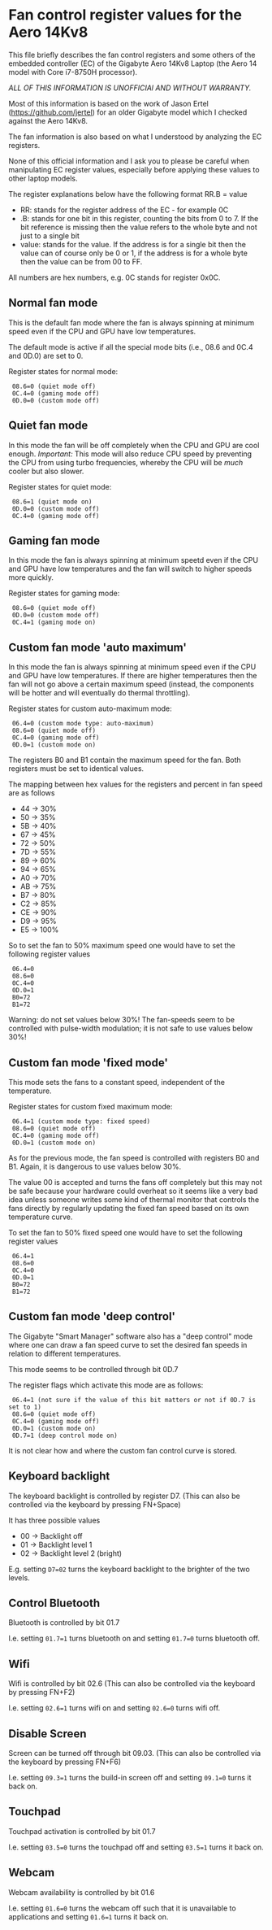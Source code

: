 # Fan control register values for the Aero 14Kv8
This file briefly describes the fan control registers and some others 
of the embedded controller (EC) of the Gigabyte Aero 14Kv8 Laptop 
(the Aero 14 model with Core i7-8750H processor).

*ALL OF THIS INFORMATION IS UNOFFICIAl AND WITHOUT WARRANTY.*

Most of this information is based on the work of Jason Ertel (https://github.com/jertel)
for an older Gigabyte model which I checked against the Aero 14Kv8.

The fan information is also based on what I understood by analyzing the EC registers.

None of this official information and I ask you to please be careful when manipulating
EC register values, especially before applying these values to other laptop models.

The register explanations below have the following format
 RR.B = value


* RR: stands for the register address of the EC - for example 0C
* .B: stands for one bit in this register, counting the bits from 0 to 7. If the bit reference is missing then the value refers to the whole byte and not just to a single bit
* value: stands for the value. If the address is for a single bit then the value can of course only be 0 or 1, if the address is for a whole byte then the value can be from 00 to FF. 

All numbers are hex numbers, e.g. 0C stands for register 0x0C.

## Normal fan mode 
This is the default fan mode where the fan is always spinning at minimum speed 
even if the CPU and GPU have low temperatures. 

The default mode is active if all the special mode bits (i.e., 08.6 and 0C.4 and 0D.0) are set to 0.

Register states for normal mode:
```
 08.6=0 (quiet mode off)
 0C.4=0 (gaming mode off)
 0D.0=0 (custom mode off)
```

## Quiet fan mode 
In this mode the fan will be off completely when the CPU and GPU are cool enough.
*Important:* This mode will also reduce CPU speed by preventing the CPU from using turbo frequencies, whereby the CPU will be *much* cooler but also slower.

Register states for quiet mode:
```
 08.6=1 (quiet mode on)
 0D.0=0 (custom mode off)
 0C.4=0 (gaming mode off)
```
 
## Gaming fan mode
In this mode the fan is always spinning at minimum speetd even if the CPU  and GPU
have low temperatures and the fan will switch to higher speeds more quickly.
 
Register states for gaming mode:
```
 08.6=0 (quiet mode off)
 0D.0=0 (custom mode off)
 0C.4=1 (gaming mode on)
```

## Custom fan mode 'auto maximum'
In this mode the fan is always spinning at minimum speed even if the CPU  and GPU
have low temperatures. If there are higher temperatures then the fan will not go 
above a certain maximum speed (instead, the components will be hotter and will 
eventually do thermal throttling). 

Register states for custom auto-maximum mode:
```
 06.4=0 (custom mode type: auto-maximum) 
 08.6=0 (quiet mode off)
 0C.4=0 (gaming mode off)
 0D.0=1 (custom mode on)
```

The registers B0 and B1 contain the maximum speed for the fan. 
Both registers must be set to identical values.

The mapping between hex values for the registers and percent in fan speed are as follows
* 44 -> 30%
* 50 -> 35%
* 5B -> 40%
* 67 -> 45%
* 72 -> 50%
* 7D -> 55%
* 89 -> 60%
* 94 -> 65%
* A0 -> 70%
* AB -> 75%
* B7 -> 80%
* C2 -> 85%
* CE -> 90%
* D9 -> 95%
* E5 -> 100%


So to set the fan to 50% maximum speed one would have to set the following register values
```
 06.4=0
 08.6=0
 0C.4=0
 0D.0=1
 B0=72
 B1=72
```

Warning: do not set values below 30%! The fan-speeds seem to be controlled with pulse-width modulation; it is not safe to use values below 30%!


## Custom fan mode 'fixed mode'
This mode sets the fans to a constant speed, independent of the temperature.

Register states for custom fixed maximum mode:
```
 06.4=1 (custom mode type: fixed speed) 
 08.6=0 (quiet mode off)
 0C.4=0 (gaming mode off)
 0D.0=1 (custom mode on)
```


As for the previous mode, the fan speed is controlled with registers B0 and B1. 
Again, it is dangerous to use values below 30%.

The value 00 is accepted and turns the fans off completely but this may not be 
safe because your hardware could overheat so it seems like a very bad idea unless
someone writes some kind of thermal monitor that controls the fans directly by
regularly updating the fixed fan speed based on its own temperature curve.

To set the fan to 50% fixed speed one would have to set the following register values
```
 06.4=1
 08.6=0
 0C.4=0
 0D.0=1
 B0=72
 B1=72
```


## Custom fan mode 'deep control'
The Gigabyte "Smart Manager" software also has a "deep control" mode where one can draw a fan speed curve 
to set the desired fan speeds in relation to different temperatures.

This mode seems to be controlled through bit 0D.7

The register flags which activate this mode are as follows:
```
 06.4=1 (not sure if the value of this bit matters or not if 0D.7 is set to 1)
 08.6=0 (quiet mode off)
 0C.4=0 (gaming mode off)
 0D.0=1 (custom mode on)
 0D.7=1 (deep control mode on)
```

It is not clear how and where the custom fan control curve is stored.

## Keyboard backlight
The keyboard backlight is controlled by register D7.
(This can also be controlled via the keyboard by pressing FN+Space)

It has three possible values
* 00 -> Backlight off
* 01 -> Backlight level 1
* 02 -> Backlight level 2 (bright)

E.g. setting `D7=02` turns the keyboard backlight to the brighter of the two levels.

## Control Bluetooth
Bluetooth is controlled by bit 01.7

I.e. setting `01.7=1` turns bluetooth on and setting `01.7=0` turns bluetooth off.

## Wifi
Wifi is controlled by bit 02.6
(This can also be controlled via the keyboard by pressing FN+F2)

I.e. setting `02.6=1` turns wifi on and setting `02.6=0` turns wifi off.

## Disable Screen
Screen can be turned off through bit 09.03.
(This can also be controlled via the keyboard by pressing FN+F6)

I.e. setting `09.3=1` turns the build-in screen off and setting `09.1=0` turns it back on.

## Touchpad
Touchpad activation is controlled by bit 01.7

I.e. setting `03.5=0` turns the touchpad off and setting `03.5=1` turns it back on.


## Webcam
Webcam availability is controlled by bit 01.6

I.e. setting `01.6=0` turns the webcam off such that it is unavailable to applications and setting `01.6=1` turns it back on.

